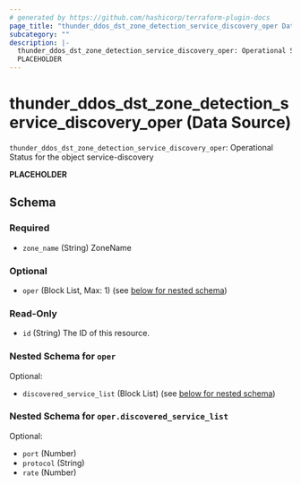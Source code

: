 ```yaml
---
# generated by https://github.com/hashicorp/terraform-plugin-docs
page_title: "thunder_ddos_dst_zone_detection_service_discovery_oper Data Source - terraform-provider-thunder"
subcategory: ""
description: |-
  thunder_ddos_dst_zone_detection_service_discovery_oper: Operational Status for the object service-discovery
  PLACEHOLDER
---
```


# thunder_ddos_dst_zone_detection_service_discovery_oper (Data Source)

`thunder_ddos_dst_zone_detection_service_discovery_oper`: Operational Status for the object service-discovery

__PLACEHOLDER__



<!-- schema generated by tfplugindocs -->
## Schema

### Required

- `zone_name` (String) ZoneName

### Optional

- `oper` (Block List, Max: 1) (see [below for nested schema](#nestedblock--oper))

### Read-Only

- `id` (String) The ID of this resource.

<a id="nestedblock--oper"></a>
### Nested Schema for `oper`

Optional:

- `discovered_service_list` (Block List) (see [below for nested schema](#nestedblock--oper--discovered_service_list))

<a id="nestedblock--oper--discovered_service_list"></a>
### Nested Schema for `oper.discovered_service_list`

Optional:

- `port` (Number)
- `protocol` (String)
- `rate` (Number)


